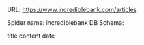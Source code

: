 URL: https://www.incrediblebank.com/articles

Spider name: incrediblebank
DB Schema:

title
content
date